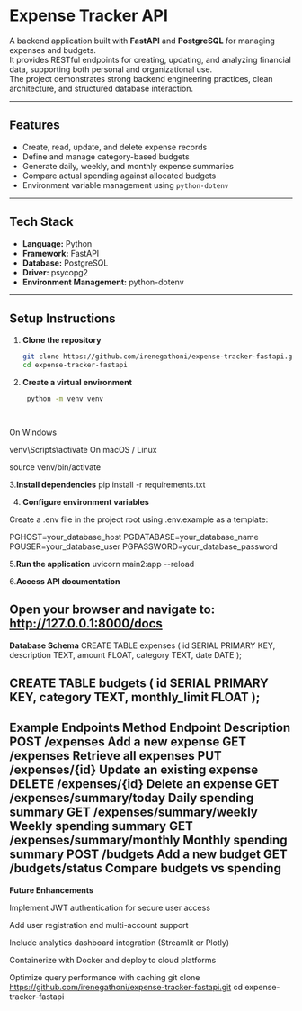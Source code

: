 # Expense Tracker API

A backend application built with **FastAPI** and **PostgreSQL** for managing expenses and budgets.  
It provides RESTful endpoints for creating, updating, and analyzing financial data, supporting both personal and organizational use.  
The project demonstrates strong backend engineering practices, clean architecture, and structured database interaction.

---

## Features
- Create, read, update, and delete expense records  
- Define and manage category-based budgets  
- Generate daily, weekly, and monthly expense summaries  
- Compare actual spending against allocated budgets  
- Environment variable management using `python-dotenv`

---

## Tech Stack
- **Language:** Python  
- **Framework:** FastAPI  
- **Database:** PostgreSQL  
- **Driver:** psycopg2  
- **Environment Management:** python-dotenv  

---

## Setup Instructions

1. **Clone the repository**
   ```bash
   git clone https://github.com/irenegathoni/expense-tracker-fastapi.git
   cd expense-tracker-fastapi
2. **Create a virtual environment**
   ```bash
    python -m venv venv

  
On Windows

venv\Scripts\activate
On macOS / Linux
 
source venv/bin/activate

3.**Install dependencies**
pip install -r requirements.txt

4. **Configure environment variables**

Create a .env file in the project root using .env.example as a template:

PGHOST=your_database_host
PGDATABASE=your_database_name
PGUSER=your_database_user
PGPASSWORD=your_database_password

5.**Run the application**
uvicorn main2:app --reload

6.**Access API documentation**

Open your browser and navigate to:
http://127.0.0.1:8000/docs
--
**Database Schema**
CREATE TABLE expenses (
    id SERIAL PRIMARY KEY,
    description TEXT,
    amount FLOAT,
    category TEXT,
    date DATE
);

CREATE TABLE budgets (
    id SERIAL PRIMARY KEY,
    category TEXT,
    monthly_limit FLOAT
);
--
**Example Endpoints**
Method	Endpoint	Description
POST	/expenses	Add a new expense
GET	/expenses	Retrieve all expenses
PUT	/expenses/{id}	Update an existing expense
DELETE	/expenses/{id}	Delete an expense
GET	/expenses/summary/today	Daily spending summary
GET	/expenses/summary/weekly	Weekly spending summary
GET	/expenses/summary/monthly	Monthly spending summary
POST	/budgets	Add a new budget
GET	/budgets/status	Compare budgets vs spending
--
**Future Enhancements**

Implement JWT authentication for secure user access

Add user registration and multi-account support

Include analytics dashboard integration (Streamlit or Plotly)

Containerize with Docker and deploy to cloud platforms

Optimize query performance with caching
   git clone https://github.com/irenegathoni/expense-tracker-fastapi.git
   cd expense-tracker-fastapi
